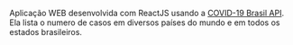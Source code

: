 Aplicação WEB desenvolvida com ReactJS usando a [COVID-19 Brasil API](https://covid19-brazil-api-docs.now.sh/ "COVID-19 Brasil AP"). Ela lista o numero de casos em diversos países do mundo e em todos os estados brasileiros.
